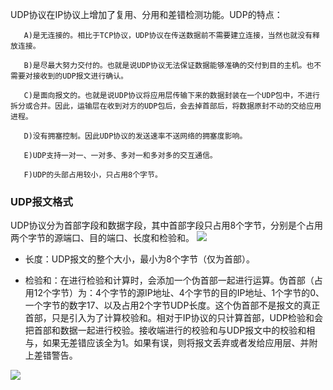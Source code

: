 UDP协议在IP协议上增加了复用、分用和差错检测功能。UDP的特点：

       A)是无连接的。相比于TCP协议，UDP协议在传送数据前不需要建立连接，当然也就没有释放连接。

       B)是尽最大努力交付的。也就是说UDP协议无法保证数据能够准确的交付到目的主机。也不需要对接收到的UDP报文进行确认。

       C)是面向报文的。也就是说UDP协议将应用层传输下来的数据封装在一个UDP包中，不进行拆分或合并。因此，运输层在收到对方的UDP包后，会去掉首部后，将数据原封不动的交给应用进程。

       D)没有拥塞控制。因此UDP协议的发送速率不送网络的拥塞度影响。

       E)UDP支持一对一、一对多、多对一和多对多的交互通信。

       F)UDP的头部占用较小，只占用8个字节。

### UDP报文格式
  UDP协议分为首部字段和数据字段，其中首部字段只占用8个字节，分别是个占用两个字节的源端口、目的端口、长度和检验和。
![](http://upload-images.jianshu.io/upload_images/5786888-6d3608d3dff36744.png?imageMogr2/auto-orient/strip%7CimageView2/2/w/1240)

* 长度：UDP报文的整个大小，最小为8个字节（仅为首部）。

* 检验和：在进行检验和计算时，会添加一个伪首部一起进行运算。伪首部（占用12个字节）为：4个字节的源IP地址、4个字节的目的IP地址、1个字节的0、一个字节的数字17、以及占用2个字节UDP长度。这个伪首部不是报文的真正首部，只是引入为了计算校验和。相对于IP协议的只计算首部，UDP检验和会把首部和数据一起进行校验。接收端进行的校验和与UDP报文中的校验和相与，如果无差错应该全为1。如果有误，则将报文丢弃或者发给应用层、并附上差错警告。

![](http://upload-images.jianshu.io/upload_images/5786888-daea4d5261b00900.png?imageMogr2/auto-orient/strip%7CimageView2/2/w/1240)









